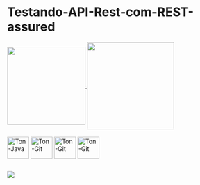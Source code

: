 # Testando-API-Rest-com-REST-assured

<div>
  <a href="https://github.com/ErictonFelicidade86">
    <img height=180 align="center" src="https://github-readme-stats.vercel.app/api?username=ErictonFelicidade86&theme=highcontrast" />
    <img height=200 align="center" src="https://github-readme-stats.vercel.app/api/top-langs?username=ErictonFelicidade86&layout=compact&langs_count=8&card_width=320&theme=highcontrast" />
  </a>
</div>

<div style="display: inline-block">
  <br>
           
  <img align="center" alt="Ton-Java" heigh="50" width="50" src="https://cdn.jsdelivr.net/gh/devicons/devicon@latest/icons/java/java-original-wordmark.svg" />
                    
  <img align="center" alt="Ton-Git" heigh="50" width="50" src="https://cdn.jsdelivr.net/gh/devicons/devicon@latest/icons/git/git-original.svg" />

  <img align="center" alt="Ton-Git" heigh="50" width="50" src="https://cdn.jsdelivr.net/gh/devicons/devicon@latest/icons/junit/junit-plain-wordmark.svg" />

  <img align="center" alt="Ton-Git" heigh="50" width="50" src="https://cdn.jsdelivr.net/gh/devicons/devicon@latest/icons/vscode/vscode-original.svg" >
          
</div>

##

<div> 
  <a href="https://www.linkedin.com/in/ericton-brito-1b511b14b/" target="_blank"><img src="https://img.shields.io/badge/-LinkedIn-%230077B5?style=for-the-badge&logo=linkedin&logoColor=white" target="_blank"></a> 
</div>
